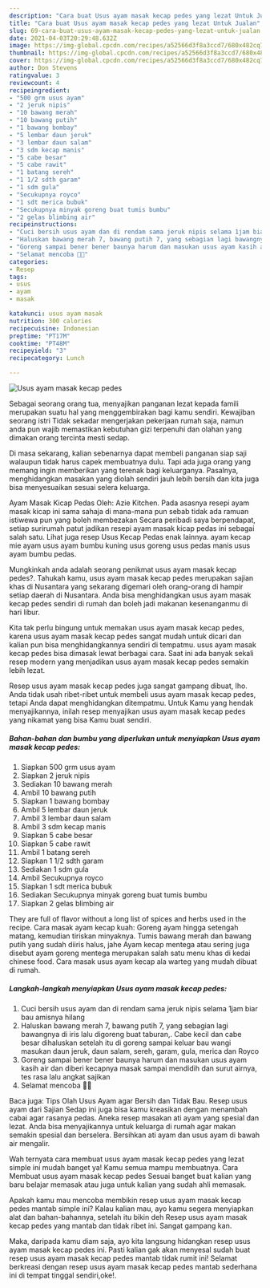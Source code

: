 ```yaml
---
description: "Cara buat Usus ayam masak kecap pedes yang lezat Untuk Jualan"
title: "Cara buat Usus ayam masak kecap pedes yang lezat Untuk Jualan"
slug: 69-cara-buat-usus-ayam-masak-kecap-pedes-yang-lezat-untuk-jualan
date: 2021-04-03T20:29:48.632Z
image: https://img-global.cpcdn.com/recipes/a52566d3f8a3ccd7/680x482cq70/usus-ayam-masak-kecap-pedes-foto-resep-utama.jpg
thumbnail: https://img-global.cpcdn.com/recipes/a52566d3f8a3ccd7/680x482cq70/usus-ayam-masak-kecap-pedes-foto-resep-utama.jpg
cover: https://img-global.cpcdn.com/recipes/a52566d3f8a3ccd7/680x482cq70/usus-ayam-masak-kecap-pedes-foto-resep-utama.jpg
author: Don Stevens
ratingvalue: 3
reviewcount: 4
recipeingredient:
- "500 grm usus ayam"
- "2 jeruk nipis"
- "10 bawang merah"
- "10 bawang putih"
- "1 bawang bombay"
- "5 lembar daun jeruk"
- "3 lembar daun salam"
- "3 sdm kecap manis"
- "5 cabe besar"
- "5 cabe rawit"
- "1 batang sereh"
- "1 1/2 sdth garam"
- "1 sdm gula"
- "Secukupnya royco"
- "1 sdt merica bubuk"
- "Secukupnya minyak goreng buat tumis bumbu"
- "2 gelas blimbing air"
recipeinstructions:
- "Cuci bersih usus ayam dan di rendam sama jeruk nipis selama 1jam biar bau amisnya hilang"
- "Haluskan bawang merah 7, bawang putih 7, yang sebagian lagi bawangnya di iris lalu digoreng buat taburan,. Cabe kecil dan cabe besar dihaluskan setelah itu di goreng sampai keluar bau wangi masukan daun jeruk, daun salam, sereh, garam, gula, merica dan Royco"
- "Goreng sampai bener bener baunya harum dan masukan usus ayam kasih air dan diberi kecapnya masak sampai mendidih dan surut airnya, tes rasa lalu angkat sajikan"
- "Selamat mencoba 🙏🙏"
categories:
- Resep
tags:
- usus
- ayam
- masak

katakunci: usus ayam masak 
nutrition: 300 calories
recipecuisine: Indonesian
preptime: "PT17M"
cooktime: "PT48M"
recipeyield: "3"
recipecategory: Lunch

---
```



![Usus ayam masak kecap pedes](https://img-global.cpcdn.com/recipes/a52566d3f8a3ccd7/680x482cq70/usus-ayam-masak-kecap-pedes-foto-resep-utama.jpg)

Sebagai seorang orang tua, menyajikan panganan lezat kepada famili merupakan suatu hal yang menggembirakan bagi kamu sendiri. Kewajiban seorang istri Tidak sekadar mengerjakan pekerjaan rumah saja, namun anda pun wajib memastikan kebutuhan gizi terpenuhi dan olahan yang dimakan orang tercinta mesti sedap.

Di masa  sekarang, kalian sebenarnya dapat membeli panganan siap saji walaupun tidak harus capek membuatnya dulu. Tapi ada juga orang yang memang ingin memberikan yang terenak bagi keluarganya. Pasalnya, menghidangkan masakan yang diolah sendiri jauh lebih bersih dan kita juga bisa menyesuaikan sesuai selera keluarga. 

Ayam Masak Kicap Pedas Oleh: Azie Kitchen. Pada asasnya resepi ayam masak kicap ini sama sahaja di mana-mana pun sebab tidak ada ramuan istiwewa pun yang boleh membezakan Secara peribadi saya berpendapat, setiap surirumah patut jadikan resepi ayam masak kicap pedas ini sebagai salah satu. Lihat juga resep Usus Kecap Pedas enak lainnya. ayam kecap mie ayam usus ayam bumbu kuning usus goreng usus pedas manis usus ayam bumbu pedas.

Mungkinkah anda adalah seorang penikmat usus ayam masak kecap pedes?. Tahukah kamu, usus ayam masak kecap pedes merupakan sajian khas di Nusantara yang sekarang digemari oleh orang-orang di hampir setiap daerah di Nusantara. Anda bisa menghidangkan usus ayam masak kecap pedes sendiri di rumah dan boleh jadi makanan kesenanganmu di hari libur.

Kita tak perlu bingung untuk memakan usus ayam masak kecap pedes, karena usus ayam masak kecap pedes sangat mudah untuk dicari dan kalian pun bisa menghidangkannya sendiri di tempatmu. usus ayam masak kecap pedes bisa dimasak lewat berbagai cara. Saat ini ada banyak sekali resep modern yang menjadikan usus ayam masak kecap pedes semakin lebih lezat.

Resep usus ayam masak kecap pedes juga sangat gampang dibuat, lho. Anda tidak usah ribet-ribet untuk membeli usus ayam masak kecap pedes, tetapi Anda dapat menghidangkan ditempatmu. Untuk Kamu yang hendak menyajikannya, inilah resep menyajikan usus ayam masak kecap pedes yang nikamat yang bisa Kamu buat sendiri.

<!--inarticleads1-->

##### Bahan-bahan dan bumbu yang diperlukan untuk menyiapkan Usus ayam masak kecap pedes:

1. Siapkan 500 grm usus ayam
1. Siapkan 2 jeruk nipis
1. Sediakan 10 bawang merah
1. Ambil 10 bawang putih
1. Siapkan 1 bawang bombay
1. Ambil 5 lembar daun jeruk
1. Ambil 3 lembar daun salam
1. Ambil 3 sdm kecap manis
1. Siapkan 5 cabe besar
1. Siapkan 5 cabe rawit
1. Ambil 1 batang sereh
1. Siapkan 1 1/2 sdth garam
1. Sediakan 1 sdm gula
1. Ambil Secukupnya royco
1. Siapkan 1 sdt merica bubuk
1. Sediakan Secukupnya minyak goreng buat tumis bumbu
1. Siapkan 2 gelas blimbing air


They are full of flavor without a long list of spices and herbs used in the recipe. Cara masak ayam kecap kuah: Goreng ayam hingga setengah matang, kemudian tiriskan minyaknya. Tumis bawang merah dan bawang putih yang sudah diiris halus, jahe Ayam kecap mentega atau sering juga disebut ayam goreng mentega merupakan salah satu menu khas di kedai chinese food. Cara masak usus ayam kecap ala warteg yang mudah dibuat di rumah. 

<!--inarticleads2-->

##### Langkah-langkah menyiapkan Usus ayam masak kecap pedes:

1. Cuci bersih usus ayam dan di rendam sama jeruk nipis selama 1jam biar bau amisnya hilang
1. Haluskan bawang merah 7, bawang putih 7, yang sebagian lagi bawangnya di iris lalu digoreng buat taburan,. Cabe kecil dan cabe besar dihaluskan setelah itu di goreng sampai keluar bau wangi masukan daun jeruk, daun salam, sereh, garam, gula, merica dan Royco
1. Goreng sampai bener bener baunya harum dan masukan usus ayam kasih air dan diberi kecapnya masak sampai mendidih dan surut airnya, tes rasa lalu angkat sajikan
1. Selamat mencoba 🙏🙏


Baca juga: Tips Olah Usus Ayam agar Bersih dan Tidak Bau. Resep usus ayam dari Sajian Sedap ini juga bisa kamu kreasikan dengan menambah cabai agar rasanya pedas. Aneka resep masakan ati ayam yang spesial dan lezat. Anda bisa menyajikannya untuk keluarga di rumah agar makan semakin spesial dan berselera. Bersihkan ati ayam dan usus ayam di bawah air mengalir. 

Wah ternyata cara membuat usus ayam masak kecap pedes yang lezat simple ini mudah banget ya! Kamu semua mampu membuatnya. Cara Membuat usus ayam masak kecap pedes Sesuai banget buat kalian yang baru belajar memasak atau juga untuk kalian yang sudah ahli memasak.

Apakah kamu mau mencoba membikin resep usus ayam masak kecap pedes mantab simple ini? Kalau kalian mau, ayo kamu segera menyiapkan alat dan bahan-bahannya, setelah itu bikin deh Resep usus ayam masak kecap pedes yang mantab dan tidak ribet ini. Sangat gampang kan. 

Maka, daripada kamu diam saja, ayo kita langsung hidangkan resep usus ayam masak kecap pedes ini. Pasti kalian gak akan menyesal sudah buat resep usus ayam masak kecap pedes mantab tidak rumit ini! Selamat berkreasi dengan resep usus ayam masak kecap pedes mantab sederhana ini di tempat tinggal sendiri,oke!.


